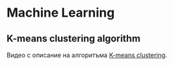 # Machine Learning

## K-means clustering algorithm

Видео с описание на алгоритъма [K-means clustering](https://www.youtube.com/watch?v=_aWzGGNrcic).